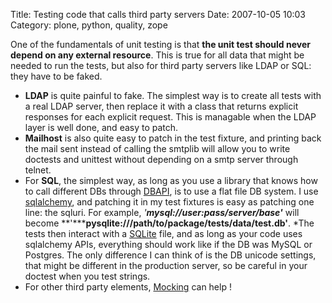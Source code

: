 Title: Testing code that calls third party servers
Date: 2007-10-05 10:03
Category: plone, python, quality, zope

One of the fundamentals of unit testing is that **the unit test should
never depend on any external resource**. This is true for all data that
might be needed to run the tests, but also for third party servers like
LDAP or SQL: they have to be faked.   
-   **LDAP** is quite painful to fake. The simplest way is to create all
    tests with a real LDAP server, then replace it with a class that
    returns explicit responses for each explicit request. This is
    managable when the LDAP layer is well done, and easy to patch.
-   **Mailhost** is also quite easy to patch in the test fixture, and
    printing back the mail sent instead of calling the smtplib will
    allow you to write doctests and unittest without depending on a smtp
    server through telnet.
-   For **SQL**, the simplest way, as long as you use a library that
    knows how to call different DBs through [DBAPI][], is to use a flat
    file DB system. I use [sqlalchemy][], and patching it in my test
    fixtures is easy as patching one line: the sqluri. For example,
    *'**mysql://user:pass/server/base'*** will become
    **'*****pysqlite:///path/to/package/tests/data/test.db'**. *The
    tests then interact with a [SQLite][] file, and as long as your code
    uses sqlalchemy APIs, everything should work like if the DB was
    MySQL or Postgres. The only difference I can think of is the DB
    unicode settings, that might be different in the production server,
    so be careful in your doctest when you test strings.
-   For other third party elements, [Mocking][] can help !

  [DBAPI]: http://www.python.org/dev/peps/pep-0249/
  [sqlalchemy]: http://www.sqlalchemy.org/
  [SQLite]: http://www.sqlite.org/
  [Mocking]: http://theblobshop.com/pymock/
